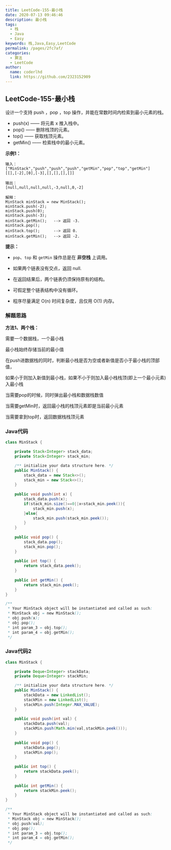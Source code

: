 ```yaml
---
title: LeetCode-155-最小栈
date: 2020-07-13 09:46:46
description: 最小栈
tags: 
  - 栈
  - Java
  - Easy
keywords: 栈,Java,Easy,LeetCode
permalink: /pages/2fc7af/
categories: 
  - 算法
  - LeetCode
author: 
  name: coderlhd
  link: https://github.com/2323152909
---
```


## LeetCode-155-最小栈

设计一个支持 push ，pop ，top 操作，并能在常数时间内检索到最小元素的栈。

- push(x) —— 将元素 x 推入栈中。
- pop() —— 删除栈顶的元素。
- top() —— 获取栈顶元素。
- getMin() —— 检索栈中的最小元素。

<!--more-->

**示例1：**

```
输入：
["MinStack","push","push","push","getMin","pop","top","getMin"]
[[],[-2],[0],[-3],[],[],[],[]]

输出：
[null,null,null,null,-3,null,0,-2]

解释：
MinStack minStack = new MinStack();
minStack.push(-2);
minStack.push(0);
minStack.push(-3);
minStack.getMin();   --> 返回 -3.
minStack.pop();
minStack.top();      --> 返回 0.
minStack.getMin();   --> 返回 -2.
```

**提示：**

- `pop`、`top` 和 `getMin` 操作总是在 **非空栈** 上调用。

- 如果两个链表没有交点，返回 null.
- 在返回结果后，两个链表仍须保持原有的结构。
- 可假定整个链表结构中没有循环。
- 程序尽量满足 O(n) 时间复杂度，且仅用 O(1) 内存。

### 解题思路

**方法1、两个栈：**

需要一个数据栈，一个最小栈

最小栈始终存储当前的最小值

在push进数据栈的同时，判断最小栈是否为空或者新值是否小于最小栈的顶部值，

如果小于则加入新值到最小栈，如果不小于则加入最小栈栈顶(即上一个最小元素)入最小栈

当需要pop的时候，同时弹出最小栈和数据栈数值

当需要getMin时，返回最小栈的栈顶元素即是当前最小元素

当需要拿到top时，返回数据栈栈顶元素

### Java代码

```java
class MinStack {

    private Stack<Integer> stack_data;
    private Stack<Integer> stack_min;

    /** initialize your data structure here. */
    public MinStack() {
        stack_data = new Stack<>();
        stack_min = new Stack<>();
    }
    
    public void push(int x) {
        stack_data.push(x);
        if(stack_min.size()==0||x<stack_min.peek()){
            stack_min.push(x);
        }else{
            stack_min.push(stack_min.peek());
        }
    }
    
    public void pop() {
        stack_data.pop();
        stack_min.pop();
    }
    
    public int top() {
        return stack_data.peek();
    }
    
    public int getMin() {
        return stack_min.peek();
    }
}

/**
 * Your MinStack object will be instantiated and called as such:
 * MinStack obj = new MinStack();
 * obj.push(x);
 * obj.pop();
 * int param_3 = obj.top();
 * int param_4 = obj.getMin();
 */
```

### Java代码2

```java
class MinStack {

    private Deque<Integer> stackData;
    private Deque<Integer> stackMin;

    /** initialize your data structure here. */
    public MinStack() {
        stackData = new LinkedList();
        stackMin = new LinkedList();
        stackMin.push(Integer.MAX_VALUE);
    }
    
    public void push(int val) {
        stackData.push(val);
        stackMin.push(Math.min(val,stackMin.peek()));
    }
    
    public void pop() {
        stackData.pop();
        stackMin.pop();
    }
    
    public int top() {
        return stackData.peek();
    }
    
    public int getMin() {
        return stackMin.peek();
    }
}

/**
 * Your MinStack object will be instantiated and called as such:
 * MinStack obj = new MinStack();
 * obj.push(val);
 * obj.pop();
 * int param_3 = obj.top();
 * int param_4 = obj.getMin();
 */
```







